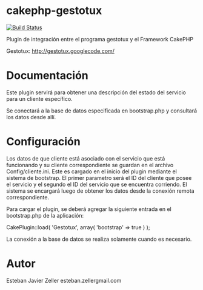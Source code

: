 cakephp-gestotux
================

[![Build Status](https://travis-ci.org/tranfuga25s/cakephp-gestotux.png?branch=master)](https://travis-ci.org/tranfuga25s/cakephp-gestotux)

Plugin de integración entre el programa gestotux y el Framework CakePHP

Gestotux: http://gestotux.googlecode.com/


Documentación
=============

Este plugin servirá para obtener una descripción del estado del servicio para un cliente específico.

Se conectará a la base de datos especificada en bootstrap.php y consultará los datos desde allí.

Configuración
=============
Los datos de que cliente está asociado con el servicio que está funcionando y su cliente correspondiente se guardan en el archivo Config/cliente.ini.
Este es cargado en el inicio del plugin mediante el sistema de bootstrap.
El primer parametro será el ID del cliente que posee el servicio y el segundo el ID del servicio que se encuentra corriendo.
El sistema se encargará luego de obtener los datos desde la conexión remota correspondiente.

Para cargar el plugin, se deberá agregar la siguiente entrada en el bootstrap.php de la aplicación:

CakePlugin::load( 'Gestotux', array( 'bootstrap' => true ) );

La conexión a la base de datos se realiza solamente cuando es necesario.

Autor
=====
Esteban Javier Zeller esteban.zeller<at>gmail.com